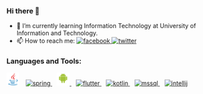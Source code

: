 ### Hi there 👋
- :book: I’m currently learning Information Technology at University of Information and Technology.
- 📫 How to reach me: 
  <a href="https://www.facebook.com/profile.php?id=100012485221583" target="_blank">
    <img src="https://img.icons8.com/fluent/48/000000/facebook-new.png" alt="facebook" width="35" height="35"/>
  </a>
  <a href="https://twitter.com/rye1905" target="_blank">
    <img src="https://img.icons8.com/fluent/50/000000/twitter.png" alt="twitter" width="35" height="35"/>
  </a> 
<!--
**mxt1905/mxt1905** is a ✨ _special_ ✨ repository because its `README.md` (this file) appears on your GitHub profile.
<img src="https://img.icons8.com/fluent/48/000000/facebook-new.png"/>
Here are some ideas to get you started:

- 🔭 I’m currently working on ...
- 🌱 I’m currently learning ...
- 👯 I’m looking to collaborate on ...
- 🤔 I’m looking for help with ...
- 💬 Ask me about ...
- 📫 How to reach me: ...
- 😄 Pronouns: ...
- ⚡ Fun fact: ...
-->


### Languages and Tools:

<p align="left">
  <div class="flex-container" style="justify-content: space-between">
  <a href="https://www.java.com" target="_blank"> <img src="https://raw.githubusercontent.com/devicons/devicon/master/icons/java/java-original.svg" alt="java" width="30" height="30"/></a> &ensp;
  <a href="https://spring.io/" target="_blank"> <img src="https://www.vectorlogo.zone/logos/springio/springio-icon.svg" alt="spring" width="30" height="30"/> </a> &ensp;
  <a href="https://developer.android.com" target="_blank"> <img src="https://raw.githubusercontent.com/devicons/devicon/master/icons/android/android-original-wordmark.svg" alt="android" width="30" height="30"/> </a> &ensp;
  <a href="https://flutter.dev" target="_blank"> <img src="https://www.vectorlogo.zone/logos/flutterio/flutterio-icon.svg" alt="flutter" width="30" height="30"/> </a> &ensp;
  <a href="https://kotlinlang.org" target="_blank"> <img src="https://www.vectorlogo.zone/logos/kotlinlang/kotlinlang-icon.svg" alt="kotlin" width="30" height="30"/> </a> &ensp;
  <a href="https://www.microsoft.com/en-us/sql-server" target="_blank"> <img src="https://cdn.worldvectorlogo.com/logos/microsoft-sql-server.svg" alt="mssql" width="30" height="30"/> </a> &ensp;
  <a href="https://www.jetbrains.com/idea/promo/?gclid=57370b11dec81c66c36a6bbbcdc89309&gclsrc=3p.ds" target="_blank"> <img src="https://img.icons8.com/color/48/000000/intellij-idea.png" alt="intellij" width="30" height="30"/></a> &ensp;
</div>
</p> 
